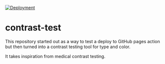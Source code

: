 [![Deployment](https://github.com/YashdalfTheGray/contrast-test/actions/workflows/build-and-deploy.yml/badge.svg)](https://github.com/YashdalfTheGray/contrast-test/actions/workflows/build-and-deploy.yml)
# contrast-test

This repository started out as a way to test a deploy to GitHub pages action but then turned into a contrast testing tool for type and color.

It takes inspiration from medical contrast testing.
